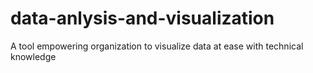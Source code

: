 # data-anlysis-and-visualization
A tool empowering organization to visualize data at ease with technical knowledge
